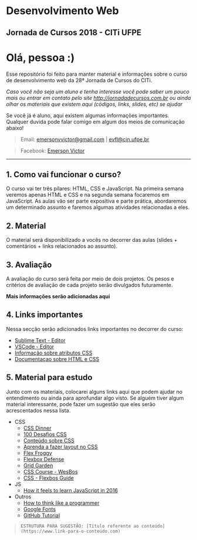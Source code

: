 # Desenvolvimento Web
## Jornada de Cursos 2018 - CITi UFPE

# Olá, pessoa :)
Esse repositório foi feito para manter material e informações sobre o curso de desenvolvimento web da 28ª Jornada de Cursos do CITi.

*Caso você não seja um aluno e tenha interesse você pode saber um pouco mais ou entrar em contato pelo site http://jornadadecursos.com.br ou ainda olhar os materiais que existem aqui (códigos, links, slides, etc) se ajudar*

Se você já é aluno, aqui existem algumas informações importantes. Qualquer duvida pode falar comigo em algum dos meios de comunicação abaixo!

> Email: emersonvvictor@gmail.com |  evfl@cin.ufpe.br 

> Facebook: [Emerson Victor](https://www.facebook.com/emersonvvictor)
----
## **1. Como vai funcionar o curso?**
O curso vai ter três pilares: HTML, CSS e JavaScript. Na primeira semana veremos apenas HTML e CSS e na segunda semana focaremos em JavaScript. As aulas vão ser parte expositiva e parte prática, abordaremos um determinado assunto e faremos algumas atividades relacionadas a eles.

## **2. Material**
O material será disponibilizado a vocês no decorrer das aulas (slides + comentários + links relacionados ao assunto).

## **3. Avaliação**
A avaliação do curso será feita por meio de dois projetos. Os pesos e critérios de avaliação de cada projeto serão divulgados futuramente.

**Mais informações serão adicionadas aqui**

## **4. Links importantes**
Nessa secção serão adicionados links importantes no decorrer do curso:

- [Sublime Text - Editor](https://www.sublimetext.com)
- [VSCode - Editor](https://code.visualstudio.com)
- [Informação sobre atributos CSS](https://www.w3schools.com)
- [Documentaçao sobre HTML e CSS](https://developer.mozilla.org/pt-BR/docs/Web)

## **5. Material para estudo**
Junto com os materiais, colocarei alguns links aqui que podem ajudar no entendimento ou ainda para aprofundar algo visto. Se alguém tiver algum material interessante, pode fazer um sugestão que eles serão acrescentados nessa lista.
- CSS
    - [CSS Dinner](https://flukeout.github.io)
    - [100 Desafios CSS](https://100dayscss.com)
    - [Conteúdo sobre CSS](http://www.maujor.com/)
    - [Aprenda a fazer layout no CSS](http://pt-br.learnlayout.com)
    - [Flex Froggy](https://flexboxfroggy.com)
    - [Flexbox Defense](http://www.flexboxdefense.com)
    - [Grid Garden](https://cssgridgarden.com)
    - [CSS Course - WesBos](https://cssgrid.io)
    - [CSS - Flexbos Guide](https://origamid.com/projetos/flexbox-guia-completo/)
- JS
    - [How it feels to learn JavaScript in 2016](https://hackernoon.com/how-it-feels-to-learn-javascript-in-2016-d3a717dd577f)
- Outros
    - [How to think like a programmer](https://medium.freecodecamp.org/how-to-think-like-a-programmer-3ae955d414cd)
    - [Google Fonts](https://fonts.google.com/)
    - [GitHub Tutorial](http://rogerdudler.github.io/git-guide/index.pt_BR.html)

> ```ESTRUTURA PARA SUGESTÃO: [Título referente ao conteúdo](https://www.link-para-o-conteúdo.com)``` 